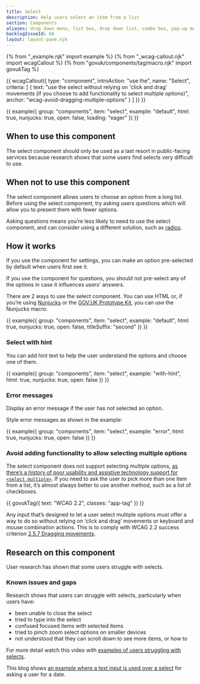```yaml
---
title: Select
description: Help users select an item from a list
section: Components
aliases: drop down menu, list box, drop down list, combo box, pop-up menu
backlogIssueId: 60
layout: layout-pane.njk
---
```


{% from "_example.njk" import example %}
{% from "_wcag-callout.njk" import wcagCallout %}
{% from "govuk/components/tag/macro.njk" import govukTag %}

{{ wcagCallout({
  type: "component",
  introAction: "use the",
  name: "Select",
  criteria: [
    {
      text: "use the select without relying on 'click and drag' movements (if you choose to add functionality to select multiple options)",
      anchor: "wcag-avoid-dragging-multiple-options"
    }
  ]
}) }}

{{ example({ group: "components", item: "select", example: "default", html: true, nunjucks: true, open: false, loading: "eager" }) }}

## When to use this component

The select component should only be used as a last resort in public-facing services because research shows that some users find selects very difficult to use.

## When not to use this component

The select component allows users to choose an option from a long list. Before using the select component, try asking users questions which will allow you to present them with fewer options.

Asking questions means you’re less likely to need to use the select component, and can consider using a different solution, such as [radios](/components/radios/).

## How it works

If you use the component for settings, you can make an option pre-selected by default when users first see it.

If you use the component for questions, you should not pre-select any of the options in case it influences users' answers.

There are 2 ways to use the select component. You can use HTML or, if you’re using [Nunjucks](https://mozilla.github.io/nunjucks/) or the [GOV.UK Prototype Kit](https://prototype-kit.service.gov.uk), you can use the Nunjucks macro.

{{ example({ group: "components", item: "select", example: "default", html: true, nunjucks: true, open: false, titleSuffix: "second" }) }}

### Select with hint

You can add hint text to help the user understand the options and choose one of them.

{{ example({ group: "components", item: "select", example: "with-hint", html: true, nunjucks: true, open: false }) }}

### Error messages

Display an error message if the user has not selected an option.

Style error messages as shown in the example:

{{ example({ group: "components", item: "select", example: "error", html: true, nunjucks: true, open: false }) }}

### Avoid adding functionality to allow selecting multiple options

The select component does not support selecting multiple options, [as there’s a history of poor usability and assistive technology support for `<select multiple>`](https://www.24a11y.com/2019/select-your-poison/). If you need to ask the user to pick more than one item from a list, it’s almost always better to use another method, such as a list of checkboxes.

<div class="app-wcag-22" id="wcag-avoid-dragging-multiple-options" role="note">
  {{ govukTag({
    text: "WCAG 2.2",
    classes: "app-tag"
  }) }}
  <p>Any input that’s designed to let a user select multiple options must offer a way to do so without relying on ‘click and drag’ movements or keyboard and mouse combination actions. This is to comply with WCAG 2.2 success criterion <a href="https://www.w3.org/WAI/WCAG22/Understanding/dragging-movements.html">2.5.7 Dragging movements</a>.</p>
</div>

## Research on this component

User research has shown that some users struggle with selects.

### Known issues and gaps

Research shows that users can struggle with selects, particularly when users have:

- been unable to close the select
- tried to type into the select
- confused focused items with selected items
- tried to pinch zoom select options on smaller devices
- not understood that they can scroll down to see more items, or how to

For more detail watch this video with [examples of users struggling with selects](https://www.youtube.com/watch?v=CUkMCQR4TpY).

This blog shows [an example where a text input is used over a select](https://designnotes.blog.gov.uk/2013/12/05/asking-for-a-date-of-birth/) for asking a user for a date.
